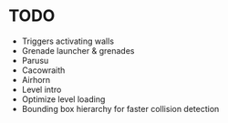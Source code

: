 # TODO
- Triggers activating walls
- Grenade launcher & grenades
- Parusu
- Cacowraith
- Airhorn
- Level intro
- Optimize level loading
- Bounding box hierarchy for faster collision detection
   